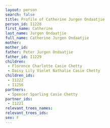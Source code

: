 ```yaml
---
layout: person
search: false
title: Profile of Catherine Jurgen Ondaatjie
person_id: I1228
first_name: Catherine
last_name: Jurgen Ondaatjie
full_name: Catherine Jurgen Ondaatjie
mother: 
mother_id: 
father: Peter Jurgen Ondaatjie
father_id: I1229
children:
 - Florence Charlotte Casie Chetty
 - Daisy Lily Violet Nathalie Casie Chetty
children_ids:
 - I1222
 - I1256
partners:
 - Spencer Sparling Casie Chetty
partner_ids:
 - I1221
relevant_trees_names:
relevant_trees_ids:
sex: F
---
```



